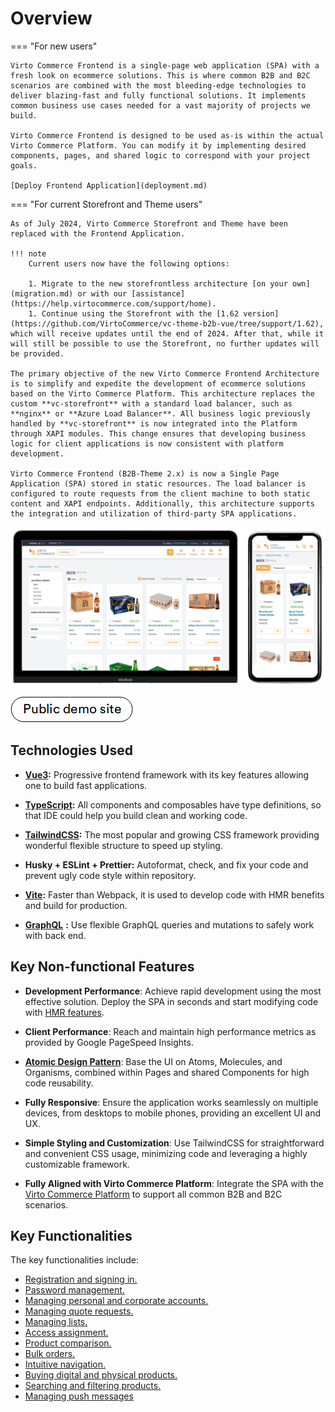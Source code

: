 # Overview

=== "For new users"

    Virto Commerce Frontend is a single-page web application (SPA) with a fresh look on ecommerce solutions. This is where common B2B and B2C scenarios are combined with the most bleeding-edge technologies to deliver blazing-fast and fully functional solutions. It implements common business use cases needed for a vast majority of projects we build.

    Virto Commerce Frontend is designed to be used as-is within the actual Virto Commerce Platform. You can modify it by implementing desired components, pages, and shared logic to correspond with your project goals.

    [Deploy Frontend Application](deployment.md)


=== "For current Storefront and Theme users"

    As of July 2024, Virto Commerce Storefront and Theme have been replaced with the Frontend Application. 
    
    !!! note
        Current users now have the following options:

        1. Migrate to the new storefrontless architecture [on your own](migration.md) or with our [assistance](https://help.virtocommerce.com/support/home).
        1. Continue using the Storefront with the [1.62 version](https://github.com/VirtoCommerce/vc-theme-b2b-vue/tree/support/1.62), which will receive updates until the end of 2024. After that, while it will still be possible to use the Storefront, no further updates will be provided.
    
    The primary objective of the new Virto Commerce Frontend Architecture is to simplify and expedite the development of ecommerce solutions based on the Virto Commerce Platform. This architecture replaces the custom **vc-storefront** with a standard load balancer, such as **nginx** or **Azure Load Balancer**. All business logic previously handled by **vc-storefront** is now integrated into the Platform through XAPI modules. This change ensures that developing business logic for client applications is now consistent with platform development.

    Virto Commerce Frontend (B2B-Theme 2.x) is now a Single Page Application (SPA) stored in static resources. The load balancer is configured to route requests from the client machine to both static content and XAPI endpoints. Additionally, this architecture supports the integration and utilization of third-party SPA applications.


![Frontend application](media/desktop.png)

[![Storefront demo site](media/public-demo-site.png)](https://virtostart-demo-store.govirto.com/)


## Technologies Used

- **[Vue3](https://vuejs.org/):** Progressive frontend framework with its key features allowing one to build fast applications.
    
- [**TypeScript**](https://www.typescriptlang.org/)**:** All components and composables have type definitions, so that IDE could help you build clean and working code.
    
- [**TailwindCSS**](https://tailwindcss.com)**:** The most popular and growing CSS framework providing wonderful flexible structure to speed up styling.
    
- **Husky + ESLint + Prettier:** Autoformat, check, and fix your code and prevent ugly code style within repository.
    
- [**Vite**](https://vitejs.dev/)**:** Faster than Webpack, it is used to develop code with HMR benefits and build for production.
    
- [**GraphQL**](https://graphql.org/) **:** Use flexible GraphQL queries and mutations to safely work with back end.

## Key Non-functional Features

- **Development Performance**: Achieve rapid development using the most effective solution. Deploy the SPA in seconds and start modifying code with [HMR features](https://vitejs.dev/guide/api-hmr).

- **Client Performance**: Reach and maintain high performance metrics as provided by Google PageSpeed Insights.

- **[Atomic Design Pattern](https://virtocommerce.com/atomic-architecture)**: Base the UI on Atoms, Molecules, and Organisms, combined within Pages and shared Components for high code reusability.

- **Fully Responsive**: Ensure the application works seamlessly on multiple devices, from desktops to mobile phones, providing an excellent UI and UX.

- **Simple Styling and Customization**: Use TailwindCSS for straightforward and convenient CSS usage, minimizing code and leveraging a highly customizable framework.

- **Fully Aligned with Virto Commerce Platform**: Integrate the SPA with the [Virto Commerce Platform](https://github.com/VirtoCommerce/vc-platform) to support all common B2B and B2C scenarios.

## Key Functionalities

The key functionalities include:

* [Registration and signing in.](../../../storefront/user-guide/registration_and_signing_in/create-account)
* [Password management.](../../../storefront/user-guide/registration_and_signing_in/password-management)
* [Managing personal and corporate accounts.](../../../storefront/user-guide/account/overview)
* [Managing quote requests.](../../../storefront/user-guide/shopping/submit-quotes)
* [Managing lists.](../../../storefront/user-guide/shopping/lists)
* [Access assignment.](../../../storefront/user-guide/account/company-members)
* [Product comparison.](../../../storefront/user-guide/shopping/compare-products)
* [Bulk orders.](../../../storefront/user-guide/shopping/bulk-orders)
* [Intuitive navigation.](../../../storefront/user-guide/navigation/homepage-layout)
* [Buying digital and physical products.](../../../storefront/user-guide/shopping/checkout-process) 
* [Searching and filtering products.](../../../storefront/user-guide/shopping/searching-for-products)
* [Managing push messages](../../../storefront/user-guide/account/notifications)